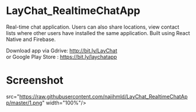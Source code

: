 # LayChat_RealtimeChatApp
Real-time chat application. Users can also share locations, view contact lists where other users have installed the same application. Built using React Native and Firebase.

Download app via Gdrive: http://bit.ly/LayChat <br/>
or Google Play Store : https://bit.ly/laychatapp

# Screenshot
<img  align="center"> src="https://raw.githubusercontent.com/najihmld/LayChat_RealtimeChatApp/master/1.png" width="100%"/>
